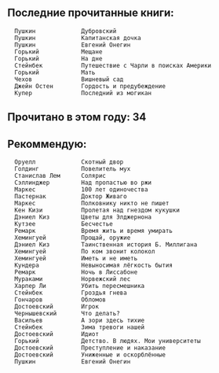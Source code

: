 Последние прочитанные книги:
--

      Пушкин             Дубровский                                        
      Пушкин             Капитанская дочка                                 
      Пушкин             Евгений Онегин                                    
      Горький            Мещане                                            
      Горький            На дне                                            
      Стейнбек           Путешествие с Чарли в поисках Америки             
      Горький            Мать                                              
      Чехов              Вишневый сад                                      
      Джейн Остен        Гордость и предубеждение                          
      Купер              Последний из могикан                              


Прочитано в этом году: 34
--

Рекоммендую:
--

      Оруелл             Скотный двор                                      
      Голдинг            Повелитель мух                                    
      Станислав Лем      Солярис                                           
      Сэллинджер         Над пропастью во ржи                              
      Маркес             100 лет одиночества                               
      Пастернак          Доктор Живаго                                     
      Маркес             Полковнику никто не пишет                         
      Кен Кизи           Пролетая над гнездом кукушки                      
      Дэниел Киз         Цветы для Элджернона                              
      Кутзее             Бесчестье                                         
      Ремарк             Время жить и время умирать                        
      Хемингуей          Прощай, оружие                                    
      Дэниел Киз         Таинственная история Б. Миллигана                 
      Хемингуей          По ком звонит колокол                             
      Хемингуей          Иметь и не иметь                                  
      Кундера            Невыносимая лёгкость бытия                        
      Ремарк             Ночь в Лиссабоне                                  
      Мураками           Норвежский лес                                    
      Харпер Ли          Убить пересмешника                                
      Стейнбек           Гроздья гнева                                     
      Гончаров           Обломов                                           
      Достоевский        Игрок                                             
      Чернышевский       Что делать?                                       
      Васильев           А зори здесь тихие                                
      Стейнбек           Зима тревоги нашей                                
      Достоевский        Идиот                                             
      Горький            Детство. В людях. Мои университеты                
      Достоевский        Преступление и наказание                          
      Достоевский        Униженные и оскорблённые                          
      Пушкин             Евгений Онегин  